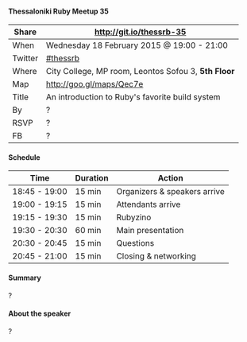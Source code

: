 #### Thessaloniki Ruby Meetup 35

Share   | http://git.io/thessrb-35
------- | ------------------------
When    | Wednesday 18 February 2015 @ 19:00 - 21:00
Twitter | [#thessrb](https://twitter.com/search?src=typd&q=%23thessrb)
Where   | City College, MP room, Leontos Sofou 3, **5th Floor**
Map     | http://goo.gl/maps/Qec7e
Title   | An introduction to Ruby's favorite build system
By      | ?
RSVP    | ?
FB      | ?

#### Schedule

Time          | Duration | Action
------------- | -------- | -----------------------------
18:45 - 19:00 | 15 min   | Organizers & speakers arrive
19:00 - 19:15 | 15 min   | Attendants arrive
19:15 - 19:30 | 15 min   | Rubyzino
19:30 - 20:30 | 60 min   | Main presentation
20:30 - 20:45 | 15 min   | Questions
20:45 - 21:00 | 15 min   | Closing & networking

#### Summary

?

#### About the speaker

?
